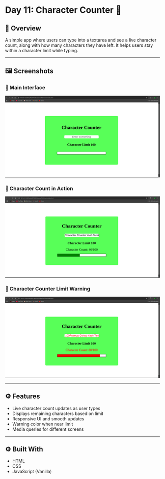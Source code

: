 # Day 11: Character Counter 📝

## 📌 Overview

A simple app where users can type into a textarea and see a live character count, along with how many characters they have left. It helps users stay within a character limit while typing.

---

## 🖼️ Screenshots

### 🔹 Main Interface

![Main Interface](./screenshots/CharCounterMain.png)

### 🔹 Character Count in Action

![Character Count](./screenshots/CharCounterInputs.png)

### 🔹 Character Counter Limit Warning

![Character Count](./screenshots/CharCounterLimits.png)

---

## ⚙️ Features

- Live character count updates as user types
- Displays remaining characters based on limit
- Responsive UI and smooth updates
- Warning color when near limit
- Media queries for different screens

---

## ⚙️ Built With

- HTML
- CSS
- JavaScript (Vanilla)
